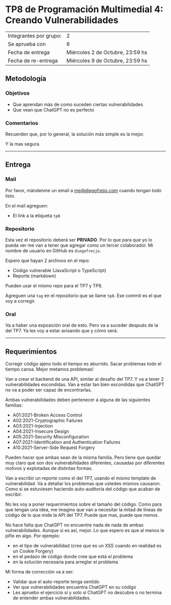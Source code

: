 # TP8 de Programación Multimedial 4: Creando Vulnerabilidades

|                        |                                 |
| ---------------------- | ------------------------------- |
| Integrantes por grupo: | 2                               |
| Se aprueba con         | 6                               |
| Fecha de entrega       | Miércoles 2 de Octubre, 23:59 hs |
| Fecha de re-entrega    | Miércoles 9 de Octubre, 23:59 hs |

## Metodología

### Objetivos

- Que aprendan más de como suceden ciertas vulnerabilidades 
- Que vean que ChatGPT no es perfecto

### Comentarios

Recuerden que, por lo general, la solución más simple es la mejor. 

Y la mas segura.

----

## Entrega

### Mail

Por favor, mándenme un email a <me@diegofreijo.com> cuando tengan todo listo.

En el mail agreguen:

- El link a la etiqueta `tp8`

### Repositorio

Esta vez el repositorio deberá ser **PRIVADO**. Por lo que para que yo lo pueda ver me van a tener que agregar como un tercer colaborador. Mi nombre de usuario en GitHub es `diegofreijo`.

Espero que hayan 2 archivos en el repo:

- Código vulnerable (JavaScript o TypeScript)
- Reporte (markdown)

Pueden usar el mismo repo para el TP7 y TP8.

Agreguen una `tag` en el repositorio que se llame `tp8`. Ese commit es el que voy a corregir.

### Oral

Va a haber una exposición oral de esto. Pero va a suceder después de la del TP7. Ya les voy a estar avisando que y cómo será.

----

## Requerimientos

Corregir código ajeno todo el tiempo es aburrido. Sacar problemas todo el tiempo cansa. Mejor metamos problemas!

Van a crear el backend de una API, similar al desafío del TP7. Y va a tener 2 vulnerabilidades escondidas. Van a estar tan bien escondidas que ChatGPT no va a poder ser capaz de encontrarlas.

Ambas vulnerabilidades deben pertenecer a alguna de las siguientes familias:

- A01:2021-Broken Access Control
- A02:2021-Cryptographic Failures
- A03:2021-Injection
- A04:2021-Insecure Design
- A05:2021-Security Misconfiguration
- A07:2021-Identification and Authentication Failures
- A10:2021-Server-Side Request Forgery

Pueden hacer que ambas sean de la misma familia. Pero tiene que quedar muy claro que son dos vulnerabilidades diferentes, causadas por diferentes motivos y explotadas de distintas formas.

Van a escribir un reporte como el del TP7, usando el mismo template de vulnerabilidad. Va a detallar los problemas que ustedes mismos causaron. Como si se estuviesen haciendo auto-auditoría del código que acaban de escribir.

No les voy a poner requerimientos sobre el tamaño del código. Como para que tengan una idea, me imagino que van a necesitar la mitad de líneas de código de lo que mide la API del TP7. Puede que mas, puede que menos.

No hace falta que ChatGPT no encuentre nada de nada de ambas vulnerabilidades. Aunque si es así, mejor. Lo que espero es que al menos le pifie en algo. Por ejemplo:

- en el tipo de vulnerabilidad (cree que es un XSS cuando en realidad es un Cookie Forgery)
- en el pedazo de código donde cree que está el problema
- en la solución necesaria para arreglar el problema

Mi forma de corrección va a ser:

- Validar que el auto-reporte tenga sentido
- Ver que vulnerabilidades encuentra ChatGPT en su código
- Les apruebo el ejercicio sí y solo sí ChatGPT no descubre o no termina de entender ambas vulnerabilidades.
